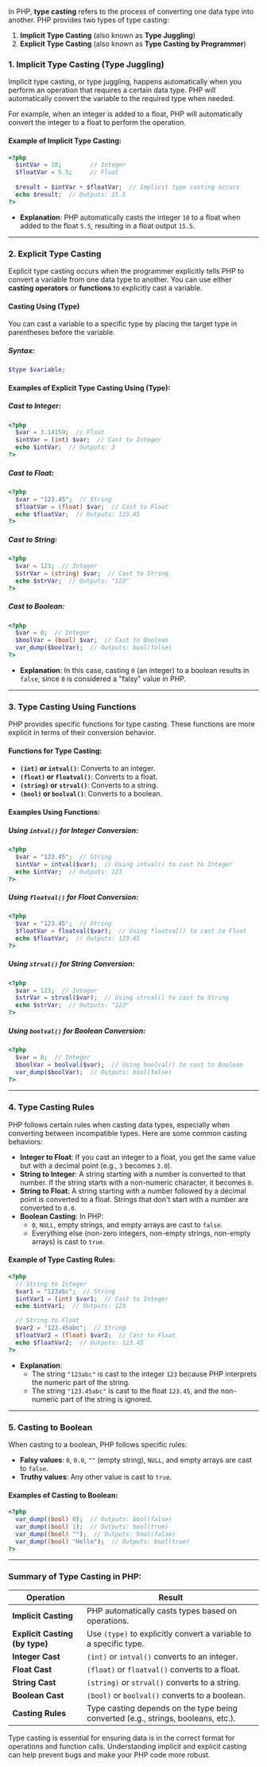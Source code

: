 In PHP, **type casting** refers to the process of converting one data type into another. PHP provides two types of type casting:

1. **Implicit Type Casting** (also known as **Type Juggling**)
2. **Explicit Type Casting** (also known as **Type Casting by Programmer**)

### **1. Implicit Type Casting (Type Juggling)**
Implicit type casting, or type juggling, happens automatically when you perform an operation that requires a certain data type. PHP will automatically convert the variable to the required type when needed.

For example, when an integer is added to a float, PHP will automatically convert the integer to a float to perform the operation.

#### **Example of Implicit Type Casting:**
```php
<?php
  $intVar = 10;        // Integer
  $floatVar = 5.5;     // Float
  
  $result = $intVar + $floatVar;  // Implicit type casting occurs
  echo $result;  // Outputs: 15.5
?>
```
- **Explanation**: PHP automatically casts the integer `10` to a float when added to the float `5.5`, resulting in a float output `15.5`.

---

### **2. Explicit Type Casting**
Explicit type casting occurs when the programmer explicitly tells PHP to convert a variable from one data type to another. You can use either **casting operators** or **functions** to explicitly cast a variable.

#### **Casting Using (Type)**

You can cast a variable to a specific type by placing the target type in parentheses before the variable.

##### **Syntax:**
```php
$type $variable;
```

#### **Examples of Explicit Type Casting Using (Type):**

##### **Cast to Integer**:
```php
<?php
  $var = 3.14159;  // Float
  $intVar = (int) $var;  // Cast to Integer
  echo $intVar;  // Outputs: 3
?>
```

##### **Cast to Float**:
```php
<?php
  $var = "123.45";  // String
  $floatVar = (float) $var;  // Cast to Float
  echo $floatVar;  // Outputs: 123.45
?>
```

##### **Cast to String**:
```php
<?php
  $var = 123;  // Integer
  $strVar = (string) $var;  // Cast to String
  echo $strVar;  // Outputs: "123"
?>
```

##### **Cast to Boolean**:
```php
<?php
  $var = 0;  // Integer
  $boolVar = (bool) $var;  // Cast to Boolean
  var_dump($boolVar);  // Outputs: bool(false)
?>
```

- **Explanation**: In this case, casting `0` (an integer) to a boolean results in `false`, since `0` is considered a "falsy" value in PHP.

---

### **3. Type Casting Using Functions**
PHP provides specific functions for type casting. These functions are more explicit in terms of their conversion behavior.

#### **Functions for Type Casting:**
- **`(int)` or `intval()`**: Converts to an integer.
- **`(float)` or `floatval()`**: Converts to a float.
- **`(string)` or `strval()`**: Converts to a string.
- **`(bool)` or `boolval()`**: Converts to a boolean.

#### **Examples Using Functions:**

##### **Using `intval()` for Integer Conversion**:
```php
<?php
  $var = "123.45";  // String
  $intVar = intval($var);  // Using intval() to cast to Integer
  echo $intVar;  // Outputs: 123
?>
```

##### **Using `floatval()` for Float Conversion**:
```php
<?php
  $var = "123.45";  // String
  $floatVar = floatval($var);  // Using floatval() to cast to Float
  echo $floatVar;  // Outputs: 123.45
?>
```

##### **Using `strval()` for String Conversion**:
```php
<?php
  $var = 123;  // Integer
  $strVar = strval($var);  // Using strval() to cast to String
  echo $strVar;  // Outputs: "123"
?>
```

##### **Using `boolval()` for Boolean Conversion**:
```php
<?php
  $var = 0;  // Integer
  $boolVar = boolval($var);  // Using boolval() to cast to Boolean
  var_dump($boolVar);  // Outputs: bool(false)
?>
```

---

### **4. Type Casting Rules**
PHP follows certain rules when casting data types, especially when converting between incompatible types. Here are some common casting behaviors:

- **Integer to Float**: If you cast an integer to a float, you get the same value but with a decimal point (e.g., `3` becomes `3.0`).
- **String to Integer**: A string starting with a number is converted to that number. If the string starts with a non-numeric character, it becomes `0`.
- **String to Float**: A string starting with a number followed by a decimal point is converted to a float. Strings that don't start with a number are converted to `0.0`.
- **Boolean Casting**: In PHP:
  - `0`, `NULL`, empty strings, and empty arrays are cast to `false`.
  - Everything else (non-zero integers, non-empty strings, non-empty arrays) is cast to `true`.

#### **Example of Type Casting Rules:**

```php
<?php
  // String to Integer
  $var1 = "123abc";  // String
  $intVar1 = (int) $var1;  // Cast to Integer
  echo $intVar1;  // Outputs: 123

  // String to Float
  $var2 = "123.45abc";  // String
  $floatVar2 = (float) $var2;  // Cast to Float
  echo $floatVar2;  // Outputs: 123.45
?>
```

- **Explanation**:
  - The string `"123abc"` is cast to the integer `123` because PHP interprets the numeric part of the string.
  - The string `"123.45abc"` is cast to the float `123.45`, and the non-numeric part of the string is ignored.

---

### **5. Casting to Boolean**
When casting to a boolean, PHP follows specific rules:
- **Falsy values**: `0`, `0.0`, `""` (empty string), `NULL`, and empty arrays are cast to `false`.
- **Truthy values**: Any other value is cast to `true`.

#### **Examples of Casting to Boolean:**
```php
<?php
  var_dump((bool) 0);  // Outputs: bool(false)
  var_dump((bool) 1);  // Outputs: bool(true)
  var_dump((bool) "");  // Outputs: bool(false)
  var_dump((bool) "Hello");  // Outputs: bool(true)
?>
```

---

### **Summary of Type Casting in PHP:**

| **Operation**                | **Result**                                          |
|------------------------------|-----------------------------------------------------|
| **Implicit Casting**          | PHP automatically casts types based on operations.  |
| **Explicit Casting (by type)**| Use `(type)` to explicitly convert a variable to a specific type. |
| **Integer Cast**              | `(int)` or `intval()` converts to an integer.       |
| **Float Cast**                | `(float)` or `floatval()` converts to a float.      |
| **String Cast**               | `(string)` or `strval()` converts to a string.      |
| **Boolean Cast**              | `(bool)` or `boolval()` converts to a boolean.      |
| **Casting Rules**             | Type casting depends on the type being converted (e.g., strings, booleans, etc.). |

Type casting is essential for ensuring data is in the correct format for operations and function calls. Understanding implicit and explicit casting can help prevent bugs and make your PHP code more robust.
